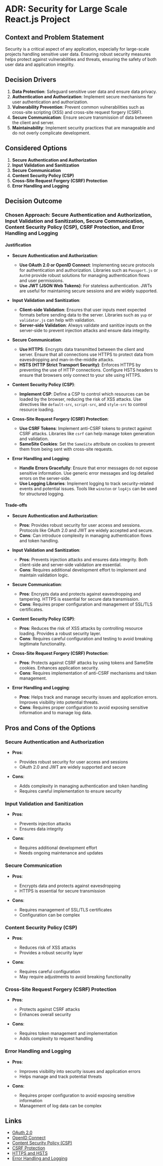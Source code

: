 # ADR: Security for Large Scale React.js Project

## Context and Problem Statement

Security is a critical aspect of any application, especially for large-scale projects handling sensitive user data. Ensuring robust security measures helps protect against vulnerabilities and threats, ensuring the safety of both user data and application integrity.

## Decision Drivers

1. **Data Protection**: Safeguard sensitive user data and ensure data privacy.
2. **Authentication and Authorization**: Implement secure mechanisms for user authentication and authorization.
3. **Vulnerability Prevention**: Prevent common vulnerabilities such as cross-site scripting (XSS) and cross-site request forgery (CSRF).
4. **Secure Communication**: Ensure secure transmission of data between the client and server.
5. **Maintainability**: Implement security practices that are manageable and do not overly complicate development.

## Considered Options

1. **Secure Authentication and Authorization**
2. **Input Validation and Sanitization**
3. **Secure Communication**
4. **Content Security Policy (CSP)**
5. **Cross-Site Request Forgery (CSRF) Protection**
6. **Error Handling and Logging**

## Decision Outcome

### Chosen Approach: **Secure Authentication and Authorization, Input Validation and Sanitization, Secure Communication, Content Security Policy (CSP), CSRF Protection, and Error Handling and Logging**

#### Justification

- **Secure Authentication and Authorization**:
    - **Use OAuth 2.0 or OpenID Connect**: Implementing secure protocols for authentication and authorization. Libraries such as `Passport.js` or `Auth0` provide robust solutions for managing authentication flows and user permissions.
    - **Use JWT (JSON Web Tokens)**: For stateless authentication. JWTs are useful for maintaining secure sessions and are widely supported.

- **Input Validation and Sanitization**:
    - **Client-side Validation**: Ensures that user inputs meet expected formats before sending data to the server. Libraries such as `yup` or `validator.js` can help with validation.
    - **Server-side Validation**: Always validate and sanitize inputs on the server-side to prevent injection attacks and ensure data integrity.

- **Secure Communication**:
    - **Use HTTPS**: Encrypts data transmitted between the client and server. Ensure that all connections use HTTPS to protect data from eavesdropping and man-in-the-middle attacks.
    - **HSTS (HTTP Strict Transport Security)**: Enforces HTTPS by preventing the use of HTTP connections. Configure HSTS headers to ensure that browsers only connect to your site using HTTPS.

- **Content Security Policy (CSP)**:
    - **Implement CSP**: Define a CSP to control which resources can be loaded by the browser, reducing the risk of XSS attacks. Use directives like `default-src`, `script-src`, and `style-src` to control resource loading.

- **Cross-Site Request Forgery (CSRF) Protection**:
    - **Use CSRF Tokens**: Implement anti-CSRF tokens to protect against CSRF attacks. Libraries like `csrf` can help manage token generation and validation.
    - **SameSite Cookies**: Set the `SameSite` attribute on cookies to prevent them from being sent with cross-site requests.

- **Error Handling and Logging**:
    - **Handle Errors Gracefully**: Ensure that error messages do not expose sensitive information. Use generic error messages and log detailed errors on the server-side.
    - **Use Logging Libraries**: Implement logging to track security-related events and potential issues. Tools like `winston` or `log4js` can be used for structured logging.

#### Trade-offs

- **Secure Authentication and Authorization**:
    - **Pros**: Provides robust security for user access and sessions. Protocols like OAuth 2.0 and JWT are widely accepted and secure.
    - **Cons**: Can introduce complexity in managing authentication flows and token handling.

- **Input Validation and Sanitization**:
    - **Pros**: Prevents injection attacks and ensures data integrity. Both client-side and server-side validation are essential.
    - **Cons**: Requires additional development effort to implement and maintain validation logic.

- **Secure Communication**:
    - **Pros**: Encrypts data and protects against eavesdropping and tampering. HTTPS is essential for secure data transmission.
    - **Cons**: Requires proper configuration and management of SSL/TLS certificates.

- **Content Security Policy (CSP)**:
    - **Pros**: Reduces the risk of XSS attacks by controlling resource loading. Provides a robust security layer.
    - **Cons**: Requires careful configuration and testing to avoid breaking legitimate functionality.

- **Cross-Site Request Forgery (CSRF) Protection**:
    - **Pros**: Protects against CSRF attacks by using tokens and SameSite cookies. Enhances application security.
    - **Cons**: Requires implementation of anti-CSRF mechanisms and token management.

- **Error Handling and Logging**:
    - **Pros**: Helps track and manage security issues and application errors. Improves visibility into potential threats.
    - **Cons**: Requires proper configuration to avoid exposing sensitive information and to manage log data.

## Pros and Cons of the Options

### Secure Authentication and Authorization

- **Pros**:
    - Provides robust security for user access and sessions
    - OAuth 2.0 and JWT are widely supported and secure

- **Cons**:
    - Adds complexity in managing authentication and token handling
    - Requires careful implementation to ensure security

### Input Validation and Sanitization

- **Pros**:
    - Prevents injection attacks
    - Ensures data integrity

- **Cons**:
    - Requires additional development effort
    - Needs ongoing maintenance and updates

### Secure Communication

- **Pros**:
    - Encrypts data and protects against eavesdropping
    - HTTPS is essential for secure transmission

- **Cons**:
    - Requires management of SSL/TLS certificates
    - Configuration can be complex

### Content Security Policy (CSP)

- **Pros**:
    - Reduces risk of XSS attacks
    - Provides a robust security layer

- **Cons**:
    - Requires careful configuration
    - May require adjustments to avoid breaking functionality

### Cross-Site Request Forgery (CSRF) Protection

- **Pros**:
    - Protects against CSRF attacks
    - Enhances overall security

- **Cons**:
    - Requires token management and implementation
    - Adds complexity to request handling

### Error Handling and Logging

- **Pros**:
    - Improves visibility into security issues and application errors
    - Helps manage and track potential threats

- **Cons**:
    - Requires proper configuration to avoid exposing sensitive information
    - Management of log data can be complex

## Links

- [OAuth 2.0](https://oauth.net/2/)
- [OpenID Connect](https://openid.net/connect/)
- [Content Security Policy (CSP)](https://developer.mozilla.org/en-US/docs/Web/HTTP/CSP)
- [CSRF Protection](https://owasp.org/www-community/attacks/csrf)
- [HTTPS and HSTS](https://developer.mozilla.org/en-US/docs/Web/HTTP/Headers/Strict-Transport-Security)
- [Error Handling and Logging](https://expressjs.com/en/guide/error-handling.html)

